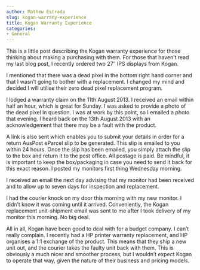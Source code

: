 ```yaml
---
author: Mathew Estrada
slug: kogan-warrany-experience
title: Kogan Warranty Experience
categories:
- General
---
```


This is a little post describing the Kogan warranty experience for those thinking about making a purchasing with them. For those that haven’t read my last blog post, I recently ordered two 27″ IPS displays from Kogan.

I mentioned that there was a dead pixel in the bottom right hand corner and that I wasn’t going to bother with a replacement. I changed my mind and decided I will utilise their zero dead pixel replacement program.

I lodged a warranty claim on the 11th August 2013. I received an email within half an hour, which is great for Sunday. I was asked to provide a photo of the dead pixel in question. I was at work by this point, so I emailed a photo that evening.
I heard back on the 13th August 2013 with an acknowledgement that there may be a fault with the product. 

A link is also sent which enables you to submit your details in order for a return AusPost eParcel slip to be generated. This slip is emailed to you within 24 hours. Once the slip has been emailed, you simply attach the slip to the box and return it to the post office. All postage is paid. Be mindful, it is important to keep the box/packaging in case you need to send it back for this exact reason. I posted my monitors first thing Wednesday morning.

I received an email the next day advising that my monitor had been received and to allow up to seven days for inspection and replacement.

I had the courier knock on my door this morning with my new monitor. I didn’t know it was coming until it arrived. Conveniently, the Kogan replacement unit-shipment email was sent to me after I took delivery of my monitor this morning. No big deal.

All in all, Kogan have been good to deal with for a budget company. I can’t really complain. I recently had a HP printer warranty replacement, and HP organises a 1:1 exchange of the product. This means that they ship a new unit out, and the courier takes the faulty unit back with them. This is obviously a much nicer and smoother process, but I wouldn’t expect Kogan to operate that way, given the nature of their business and pricing models.